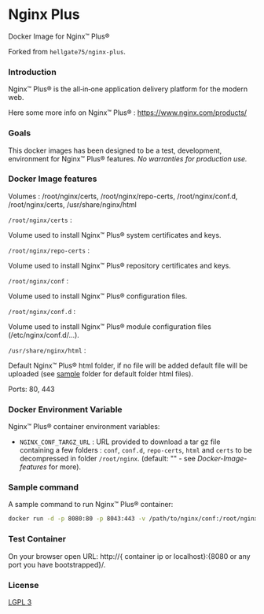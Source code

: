 # Nginx Plus

Docker Image for Nginx™ Plus®

Forked from `hellgate75/nginx-plus`.


### Introduction ###

Nginx™ Plus® is the all‑in‑one application delivery platform for the modern web.

Here some more info on Nginx™ Plus® :
https://www.nginx.com/products/

### Goals ###

This docker images has been designed to be a test, development, environment for Nginx™ Plus® features.
*No warranties for production use.*

### Docker Image features ###

Volumes : /root/nginx/certs, /root/nginx/repo-certs, /root/nginx/conf.d, /root/nginx/certs, /usr/share/nginx/html

`/root/nginx/certs` :

  Volume used to install Nginx™ Plus® system certificates and keys.

`/root/nginx/repo-certs` :

  Volume used to install Nginx™ Plus® repository certificates and keys.

`/root/nginx/conf` :

  Volume used to install Nginx™ Plus® configuration files.

`/root/nginx/conf.d` :

  Volume used to install Nginx™ Plus® module configuration files (/etc/nginx/conf.d/...).

`/usr/share/nginx/html` :

Default Nginx™ Plus® html folder, if no file will be added default file will be uploaded (see [sample](https://github.com/svenagnew/nginx-plus/tree/master/samples) folder for default folder html files).

Ports: 80, 443

### Docker Environment Variable ###

Nginx™ Plus® container environment variables:

* `NGINX_CONF_TARGZ_URL` : URL provided to download a tar gz file containing a few folders : `conf`, `conf.d`, `repo-certs`, `html` and `certs` to be decompressed in folder `/root/nginx`. (default: "" - see *Docker-Image-features* for more).



### Sample command ###

A sample command to run Nginx™ Plus® container:

```bash
docker run -d -p 8080:80 -p 8043:443 -v /path/to/nginx/conf:/root/nginx/conf -v /path/to/nginx/certs:/root/nginx/certs --name my-nginx-plus hellgate75/nginx-plus:latest
```

### Test Container ###

On your browser open URL: http://{ container ip or localhost}:{8080 or any port you have bootstrapped}/.


### License ###

[LGPL 3](/LICENSE)
